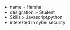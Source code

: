 - name :- Harsha
- designation :- Student
- Skills :- Javascript,python
- interested in cyber security
